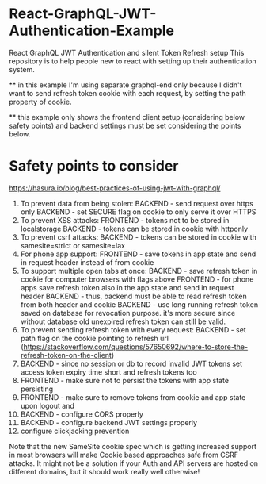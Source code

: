 # React-GraphQL-JWT-Authentication-Example
React GraphQL JWT Authentication and silent Token Refresh setup
This repository is to help people new to react with setting up their authentication system.

** in this example I'm using separate graphql-end only because I didn't want to send refresh token cookie with each request, by setting the path property of cookie.

** this example only shows the frontend client setup (considering below safety points) and backend settings must be set considering the points below.


# Safety points to consider

https://hasura.io/blog/best-practices-of-using-jwt-with-graphql/

1. To prevent data from being stolen:
   BACKEND - send request over https only
   BACKEND - set SECURE flag on cookie to only serve it over HTTPS
2. To prevent XSS attacks:
   FRONTEND - tokens not to be stored in localstorage
   BACKEND - tokens can be stored in cookie with httponly
3. To prevent csrf attacks:
   BACKEND - tokens can be stored in cookie with samesite=strict or samesite=lax
4. For phone app support:
   FRONTEND - save tokens in app state and send in request header instead of from cookie
5. To support multiple open tabs at once:
   BACKEND - save refresh token in cookie for computer browsers with flags above
   FRONTEND - for phone apps save refresh token also in the app state and send in request header
   BACKEND - thus, backend must be able to read refresh token from both header and cookie
   BACKEND - use long running refresh token saved on database for revocation purpose. it's more secure since without database old unexpired refresh token can still be valid.
6. To prevent sending refresh token with every request:
   BACKEND - set path flag on the cookie pointing to refresh url (https://stackoverflow.com/questions/57650692/where-to-store-the-refresh-token-on-the-client)
7. BACKEND - since no session or db to record invalid JWT tokens set access token expiry time short and refresh tokens too
8. FRONTEND - make sure not to persist the tokens with app state persisting
9. FRONTEND - make sure to remove tokens from cookie and app state upon logout and
10. BACKEND - configure CORS properly
11. BACKEND - configure backend JWT settings properly
12. configure clickjacking prevention

Note that the new SameSite cookie spec which is getting increased support in most browsers will make Cookie based approaches safe from CSRF attacks.
It might not be a solution if your Auth and API servers are hosted on different domains, but it should work really well otherwise!
